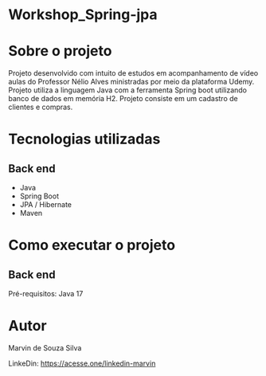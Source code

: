 # Workshop_Spring-jpa

# Sobre o projeto
Projeto desenvolvido com intuito de estudos em acompanhamento de vídeo aulas do Professor Nélio Alves ministradas por meio da plataforma Udemy. 
Projeto utiliza a linguagem Java com a ferramenta Spring boot utilizando banco de dados em memória H2. Projeto consiste em um cadastro de clientes e 
compras. 



# Tecnologias utilizadas
## Back end
- Java
- Spring Boot
- JPA / Hibernate
- Maven


# Como executar o projeto

## Back end
Pré-requisitos: Java 17


# Autor

Marvin de Souza Silva

LinkeDin: https://acesse.one/linkedin-marvin


